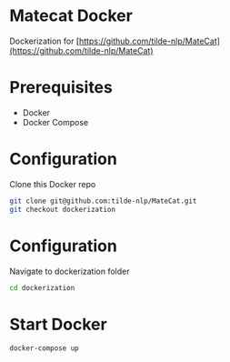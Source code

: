 # Matecat Docker

Dockerization for [https://github.com/tilde-nlp/MateCat](https://github.com/tilde-nlp/MateCat)

# Prerequisites

* Docker
* Docker Compose

# Configuration

Clone this Docker repo

```sh
git clone git@github.com:tilde-nlp/MateCat.git
git checkout dockerization
```

# Configuration
Navigate to dockerization folder

```sh
cd dockerization
```

# Start Docker

```sh
docker-compose up
```
